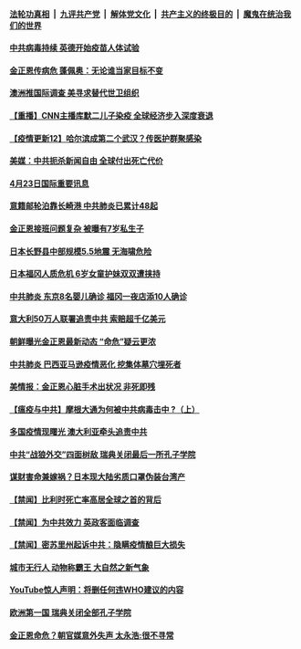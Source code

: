 ####  [法轮功真相](../../../../basic/blob/master/README.md?t=04240001) &nbsp;|&nbsp; [九评共产党](../../../../9ping.md/blob/master/README.md?t=04240001) &nbsp;|&nbsp; [解体党文化](../../../../jtdwh.md/blob/master/README.md?t=04240001)  &nbsp;|&nbsp; [共产主义的终极目的](../../../../gczydzjmd.md/blob/master/README.md?t=04240001) &nbsp;|&nbsp; [魔鬼在统治我们的世界](../../../../mgztzwmdsj.md/blob/master/README.md?t=04240001) 

#### [中共病毒持续 英德开始疫苗人体试验](../pages/prog202/a102830032.md?t=04240001) 

#### [金正恩传病危 蓬佩奥：无论谁当家目标不变](../pages/prog202/a102830030.md?t=04240001) 

#### [澳洲推国际调查 美寻求替代世卫组织](../pages/prog202/a102830013.md?t=04240001) 

#### [【重播】CNN主播库默二儿子染疫 全球经济步入深度衰退](../pages/prog202/a102829855.md?t=04240001) 


#### [【疫情更新12】哈尔滨成第二个武汉？传医护群聚感染](../pages/prog202/a102826938.md?t=04240001) 

#### [美媒：中共扼杀新闻自由 全球付出死亡代价](../pages/prog202/a102829841.md?t=04240001) 

#### [4月23日国际重要讯息](../pages/prog202/a102829817.md?t=04240001) 

#### [意籍邮轮泊靠长崎港 中共肺炎已累计48起](../pages/prog202/a102829762.md?t=04240001) 

#### [金正恩接班问题复杂 被曝有7岁私生子](../pages/prog202/a102829712.md?t=04240001) 

#### [日本长野县中部规模5.5地震 无海啸危险](../pages/prog202/a102829687.md?t=04240001) 

#### [日本福冈人质危机 6岁女童护妹双双遭挟持](../pages/prog202/a102829629.md?t=04240001) 

#### [中共肺炎 东京8名婴儿确诊 福冈一夜店添10人确诊](../pages/prog202/a102829597.md?t=04240001) 

#### [意大利50万人联署追责中共 索赔超千亿美元](../pages/prog202/a102829595.md?t=04240001) 

#### [朝鲜曝光金正恩最新动态 “命危”疑云更浓](../pages/prog202/a102829561.md?t=04240001) 

#### [中共肺炎 巴西亚马逊疫情恶化 挖集体墓穴埋死者](../pages/prog202/a102829557.md?t=04240001) 

#### [美情报：金正恩心脏手术出状况 非死即残](../pages/prog202/a102829509.md?t=04240001) 

#### [【瘟疫与中共】摩根大通为何被中共病毒击中 ?（上）](../pages/prog202/a102828950.md?t=04240001) 

#### [多国疫情现曙光 澳大利亚牵头追责中共](../pages/prog202/a102829396.md?t=04240001) 

#### [中共“战狼外交”四面树敌 瑞典关闭最后一所孔子学院](../pages/prog202/a102829506.md?t=04240001) 


#### [谋财害命兼嫁祸？日本现大陆劣质口罩伪装台湾产](../pages/prog202/a102829390.md?t=04240001) 

#### [【禁闻】比利时死亡率高居全球之首的背后](../pages/prog202/a102829461.md?t=04240001) 


#### [【禁闻】为中共效力 英政客面临调查](../pages/prog202/a102829385.md?t=04240001) 

#### [【禁闻】密苏里州起诉中共：隐瞒疫情酿巨大损失](../pages/prog202/a102829382.md?t=04240001) 

#### [城市无行人 动物称霸王 大自然之新气象](../pages/prog202/a102829362.md?t=04240001) 

#### [YouTube惊人声明：将删任何违WHO建议的内容](../pages/prog202/a102829323.md?t=04240001) 

#### [欧洲第一国 瑞典关闭全部孔子学院](../pages/prog202/a102829292.md?t=04240001) 

#### [金正恩命危？朝官媒意外失声  太永浩:很不寻常](../pages/prog202/a102829331.md?t=04240001) 


